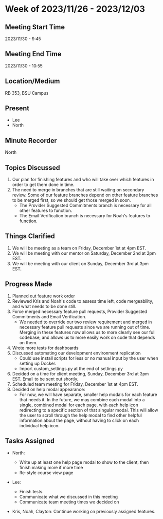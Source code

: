 # Week of 2023/11/26 - 2023/12/03

## Meeting Start Time

2023/11/30 - 9:45

## Meeting End Time

2023/11/30 - 10:55

## Location/Medium

RB 353, BSU Campus

## Present

- Lee
- North

## Minute Recorder

North

## Topics Discussed

1. Our plan for finishing features and who will take over which features in order to get them done in time.
2. The need to merge in branches that are still waiting on secondary review. Some of our feature branches depend on other feature branches to be merged first, so we should get those merged in soon.
    - The Provider Suggested Commitments branch is necessary for all other features to function.
    - The Email Verification branch is necessary for Noah's features to function.


## Things Clarified

1. We will be meeting as a team on Friday, December 1st at 4pm EST.
3. We will be meeting with our mentor on Saturday, December 2nd at 2pm EST. 
2. We will be meeting with our client on Sunday, December 3rd at 3pm EST. 


## Progress Made

1. Planned out feature work order
2. Reviewed Kris and Noah's code to assess time left, code mergeability, and what needs to be done still.
3. Force merged necessary feature pull requests, Provider Suggested Commitments and Email Verification.
    - We needed to override our two review requirement and merged in necessary feature pull requests since we are running out of time. Merging in these features now allows us to more clearly see our full codebase, and allows us to more easily work on code that depends on them.
4. Wrote more tests for dashboards
5. Discussed automating our development environment replication
    - Could use install scripts for less or no manual input by the user when setting up Docker.
    - Import custom_settings.py at the end of settings.py
6. Decided on a time for client meeting, Sunday, December 3rd at 3pm EST. Email to be sent out shortly.
7. Scheduled team meeting for Friday, December 1st at 4pm EST. 
8. Decided on help modal appearance:
    - For now, we will have separate, smaller help modals for each feature that needs it. In the future, we may combine each modal into a single, combined modal for each page, with each help icon redirecting to a specific section of that singular modal. This will allow the user to scroll through the help modal to find other helpful information about the page, without having to click on each individual help icon.


## Tasks Assigned

- North: 
    - Write up at least one help page modal to show to the client, then finish making more if more time
    - Re-style course view page

- Lee:
    - Finish tests
    - Communicate what we discussed in this meeting
    - Communicate team meeting times we decided on

- Kris, Noah, Clayton: Continue working on previously assigned features.